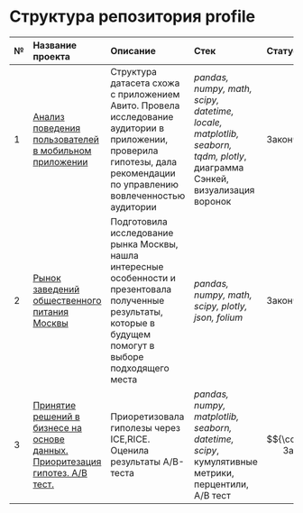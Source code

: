# Структура репозитория profile

| № | **Название проекта**                            | **Описание**        | **Стек**     | **Статус** |
|:------------------------------------------------|:------------------------------------------------| :-------------------|:--------------------------------|:-------------------|
|1| [Анализ поведения пользователей в мобильном приложении](https://github.com/katerinabazh/profile/tree/main/1.%20Анализ%20поведения%20пользователей%20в%20мобильном%20приложении) | Структура датасета схожа с приложением Авито.  Провела исследование аудитории в приложении, проверила гипотезы, дала рекомендации по управлению вовлеченностью аудитории | *pandas, numpy, math, scipy, datetime, locale, matplotlib, seaborn, tqdm, plotly*, диаграмма Сэнкей, визуализация воронок|Закончен|
|2|[Рынок заведений общественного питания Москвы](https://github.com/katerinabazh/profile/tree/main/Рынок%20заведений%20общественного%20питания%20Москвы)| Подготовила исследование рынка Москвы, нашла интересные особенности и презентовала полученные результаты, которые в будущем помогут в выборе подходящего места| *pandas, numpy, math, scipy, plotly, json, folium*|Закончен|
|3| [Принятие решений в бизнесе на основе данных. Приоритезация гипотез. A/B тест.](https://github.com/katerinabazh/profile/tree/main/Принятие%20решений%20в%20бизнесе%20на%20основе%20данных.%20Приоритезация%20гипотез.%20AB%20тест.) | Приоретизовала гиполезы через ICE,RICE. Оценила результаты A/B-теста | *pandas, numpy, matplotlib, seaborn, datetime, scipy*, кумулятивные метрики, перцентили, A/B тест |$${\color{lightgreen}Закончен}$$|
